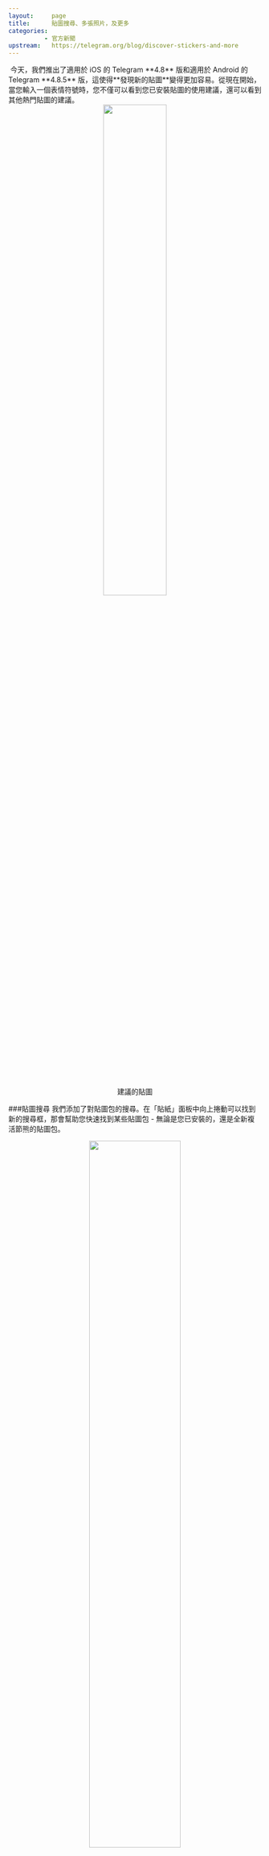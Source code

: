 ```yaml
---
layout:     page
title:      貼圖搜尋、多張照片，及更多
categories:
          - 官方新聞
upstream:   https://telegram.org/blog/discover-stickers-and-more
---
```


<img alt="" src="{{ site.baseurl | prepend: site.url }}/images/discover-stickers-and-more01.jpeg">
今天，我們推出了適用於 iOS 的 Telegram **4.8** 版和適用於 Android 的 Telegram **4.8.5** 版，這使得**發現新的貼圖**變得更加容易。從現在開始，當您輸入一個表情符號時，您不僅可以看到您已安裝貼圖的使用建議，還可以看到其他熱門貼圖的建議。
<center><img alt="" src="{{ site.baseurl | prepend: site.url }}/images/discover-stickers-and-more02.jpeg" width="50%"></center>
<center>建議的貼圖</center>

###貼圖搜尋
我們添加了對貼圖包的搜尋。在「貼紙」面板中向上捲動可以找到新的搜尋框，那會幫助您快速找到某些貼圖包 - 無論是您已安裝的，還是全新複活節熊的貼圖包。
<center><img alt="" src="{{ site.baseurl | prepend: site.url }}/images/discover-stickers-and-more03.gif" width="60%"></center>
###多重拍攝傳送
需要一些額外的自拍以最大化戲劇效果？ 如同小狗不能停止做可愛的把戲？不是問題。拍攝照片時，請使用新的<font color="red"> + </font>按鈕以拍攝及傳送多張照片。
<center><img alt="" src="{{ site.baseurl | prepend: site.url }}/images/discover-stickers-and-more04.jpeg" width="50%">/center>
<center>拍攝及傳送多張照片</center>

###自動夜間模式和已連結的網站
iOS 的 Telegram 4.8 版還包含了 Android 用戶自上一版本以來一直享受的一些好東西。使用**自動夜間模式**設定，您可以在夜晚來臨或光線不足的情況下自動切換到黑暗版本的介面：
<center><img alt="" src="{{ site.baseurl | prepend: site.url }}/images/discover-stickers-and-more05.jpeg" width="50%"></center>
<center>在 iOS 上的自動夜間模式設定</center>

從第 4.8 版開始，iOS
版應用程式還支援媒體標題中使用不同的文字格式，檢舉公開頻道及群組中的個別訊息，並且在設定中新增一區塊用來管理已連結的網站。

另外，我們優化了電池使用情況，以便您在單次充電之後，可以更長時間連續使用 Telegram 及其功能。


2018年3月22日，
Telegram 團隊

